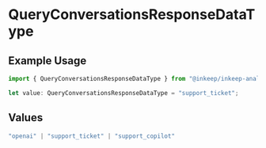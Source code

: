 # QueryConversationsResponseDataType

## Example Usage

```typescript
import { QueryConversationsResponseDataType } from "@inkeep/inkeep-analytics/models/components";

let value: QueryConversationsResponseDataType = "support_ticket";
```

## Values

```typescript
"openai" | "support_ticket" | "support_copilot"
```